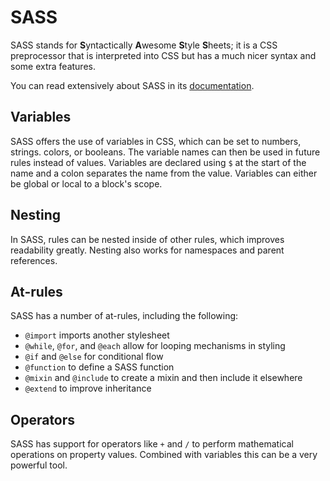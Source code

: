 # SASS
SASS stands for **S**yntactically **A**wesome **S**tyle **S**heets; it is a CSS preprocessor that is interpreted into CSS but has a much nicer syntax and some extra features.

You can read extensively about SASS in its [documentation](https://sass-lang.com/documentation).

## Variables
SASS offers the use of variables in CSS, which can be set to numbers, strings. colors, or booleans. The variable names can then be used in future rules instead of values. Variables are declared using `$` at the start of the name and a colon separates the name from the value. Variables can either be global or local to a block's scope.

## Nesting
In SASS, rules can be nested inside of other rules, which improves readability greatly. Nesting also works for namespaces and parent references.

## At-rules
SASS has a number of at-rules, including the following:
- `@import` imports another stylesheet
- `@while`, `@for`, and `@each` allow for looping mechanisms in styling
- `@if` and `@else` for conditional flow
- `@function` to define a SASS function
- `@mixin` and `@include` to create a mixin and then include it elsewhere
- `@extend` to improve inheritance

## Operators
SASS has support for operators like `+` and `/` to perform mathematical operations on property values. Combined with variables this can be a very powerful tool.